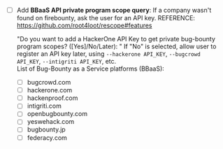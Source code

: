 - [ ] Add **BBaaS API private program scope query**: If a company wasn't found on firebounty, ask the user for an API key. REFERENCE: https://github.com/root4loot/rescope#features

	"Do you want to add a HackerOne API Key to get private bug-bounty program scopes? ([Yes]/No/Later): "
	If "No" is selected, allow user to register an API key later, using `--hackerone API_KEY`, `--bugcrowd API_KEY`, `--intigriti API_KEY`, etc.    
	List of Bug-Bounty as a Service platforms (BBaaS): 
	- [ ] bugcrowd.com
	- [ ] hackerone.com
	- [ ] hackenproof.com
	- [ ] intigriti.com
	- [ ] openbugbounty.com
	- [ ] yeswehack.com
	- [ ] bugbounty.jp
	- [ ] federacy.com
